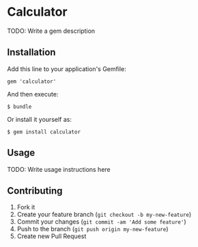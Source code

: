 # Calculator

TODO: Write a gem description

## Installation

Add this line to your application's Gemfile:

    gem 'calculator'

And then execute:

    $ bundle

Or install it yourself as:

    $ gem install calculator

## Usage

TODO: Write usage instructions here

## Contributing

1. Fork it
2. Create your feature branch (`git checkout -b my-new-feature`)
3. Commit your changes (`git commit -am 'Add some feature'`)
4. Push to the branch (`git push origin my-new-feature`)
5. Create new Pull Request
